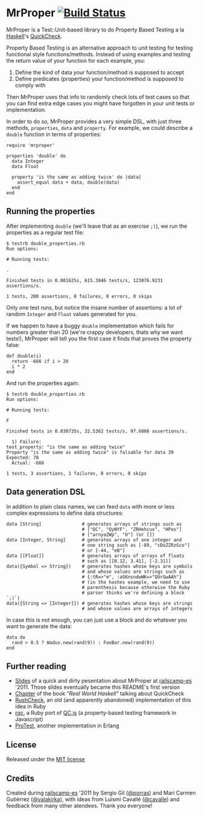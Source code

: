 # MrProper [![Build Status](https://secure.travis-ci.org/porras/mrproper.png)](http://travis-ci.org/porras/mrproper)

MrProper is a Test::Unit-based library to do Property Based Testing a la [Haskell](http://haskell.org/haskellwiki/Haskell)'s [QuickCheck](http://hackage.haskell.org/package/QuickCheck).

Property Based Testing is an alternative approach to unit testing for testing functional style functions/methods. Instead of using examples and testing the return value of your function for each example, you:

1. Define the kind of data your function/method is supposed to accept
2. Define predicates (properties) your function/method is supposed to comply with

Then MrProper uses that info to randomly check lots of test cases so that you can find extra edge cases you might have forgotten in your unit tests or implementation.

In order to do so, MrProper provides a very simple DSL, with just three methods, `properties`, `data` and `property`. For example, we could describe a `double` function in terms of properties:

    require 'mrproper'
    
    properties 'double' do
      data Integer
      data Float
      
      property 'is the same as adding twice' do |data|
        assert_equal data + data, double(data)
      end
    end

## Running the properties

After implementing `double` (we'll leave that as an exercise `;)`), we run the properties as a regular test file:

    $ testrb double_properties.rb
    Run options: 

    # Running tests:

    .

    Finished tests in 0.001625s, 615.3846 tests/s, 123076.9231 assertions/s.

    1 tests, 200 assertions, 0 failures, 0 errors, 0 skips
    
Only one test runs, but notice the insane number of assertions: a lot of random `Integer` and `Float` values generated for you.

If we happen to have a buggy `double` implementation which fails for numbers greater than 20 (we're crappy developers, thats why we want tests!), MrProper will tell you the first case it finds that proves the property false:

    def double(i)
      return -666 if i > 20
      i * 2
    end

And run the properties again:

    $ testrb double_properties.rb
    Run options: 

    # Running tests:

    F

    Finished tests in 0.030735s, 32.5362 tests/s, 97.6086 assertions/s.

      1) Failure:
    test_property: "is the same as adding twice"
    Property "is the same as adding twice" is falsable for data 39
    Expected: 78
      Actual: -666

    1 tests, 3 assertions, 1 failures, 0 errors, 0 skips
    
## Data generation DSL

In addition to plain class names, we can feed `data` with more or less complex expressions to define data structures:

    data [String]               # generates arrays of strings such as
                                # ["QC", "QyNYF", "ZRHehcux", "HPos"]
                                # ["arnyaZWp", "U"] (or [])
    data [Integer, String]      # generates arrays of one integer and
                                # one string such as [-89, "cDoZZRzGco"]
                                # or [-44, "eB"]
    data [[Float]]              # generates arrays of arrays of floats
                                # such as [[0.12, 3.41], [-2.31]]
    data({Symbol => String})    # generates hashes whose keys are symbols
                                # and whose values are strings such as
                                # {:tR=>"m", :aSKnsndwWK=>"QUrGwAAh"}
                                # (in the hashes example, we need to use
                                # parenthesis because otherwise the Ruby
                                # parser thinks we're defining a block `;)`)
    data({String => [Integer]}) # generates hashes whose keys are strings
                                # and whose values are arrays of integers

In case this is not enough, you can just use a block and do whatever you want to generate the data:

    data do
      rand > 0.5 ? Wadus.new(rand(9)) : FooBar.new(rand(9))
    end

## Further reading

* [Slides](http://mrproper-railscamp.heroku.com/) of a quick and dirty pesentation about MrProper at [railscamp-es](https://rails-camp-es.jottit.com/) '2011. Those slides eventually became this README's first version
* [Chapter](http://book.realworldhaskell.org/read/testing-and-quality-assurance.html) of the book *“Real World Haskell”* talking about QuickCheck
* [RushCheck](https://github.com/IKEGAMIDaisuke/rushcheck), an old (and apparently abandoned) implementation of this idea in Ruby
* [rqc](https://github.com/seancribbs/rqc), a Ruby port of [QC.js](http://willowbend.cx/2009/12/05/qc-js-quickcheck-javascript/) (a property-based testing framework in Javascript)
* [ProTest](http://www.protest-project.eu/index.html), another implementation in Erlang

## License

Released under the [MIT license](http://github.com/porras/property/blob/master/LICENSE)

## Credits

Created during [railscamp-es](https://rails-camp-es.jottit.com/) '2011 by Sergio Gil ([@porras](http://github.com/porras)) and Mari Carmen Gutiérrez ([@valakirka](http://github.com/valakirka)), with ideas from Luismi Cavallé ([@cavalle](http://github.com/cavalle)) and feedback from many other atendees. Thank you everyone!

